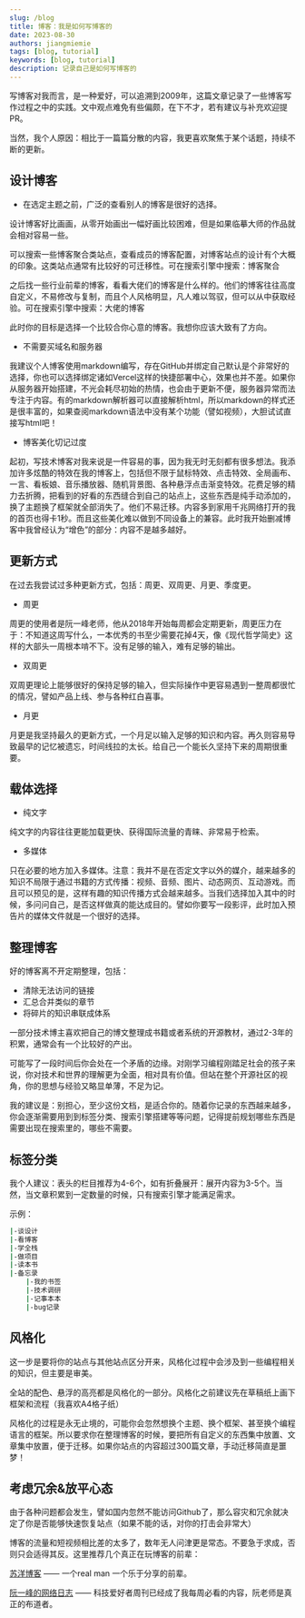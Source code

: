 ```yaml
---
slug: /blog
title: 博客：我是如何写博客的
date: 2023-08-30
authors: jiangmiemie
tags: [blog, tutorial]
keywords: [blog, tutorial]
description: 记录自己是如何写博客的
---
```


写博客对我而言，是一种爱好，可以追溯到2009年，这篇文章记录了一些博客写作过程之中的实践。文中观点难免有些偏颇，在下不才，若有建议与补充欢迎提PR。

当然，我个人原因：相比于一篇篇分散的内容，我更喜欢聚焦于某个话题，持续不断的更新。

## 设计博客

- 在选定主题之前，广泛的查看别人的博客是很好的选择。

设计博客好比画画，从零开始画出一幅好画比较困难，但是如果临摹大师的作品就会相对容易一些。

可以搜索一些博客聚合类站点，查看成员的博客配置，对博客站点的设计有个大概的印象。这类站点通常有比较好的可迁移性。可在搜索引擎中搜索：博客聚合

之后找一些行业前辈的博客，看看大佬们的博客是什么样的。他们的博客往往高度自定义，不易修改与复制，而且个人风格明显，凡人难以驾驭，但可以从中获取经验。可在搜索引擎中搜索：大佬的博客

此时你的目标是选择一个比较合你心意的博客。我想你应该大致有了方向。

- 不需要买域名和服务器

我建议个人博客使用markdown编写，存在GitHub并绑定自己默认是个非常好的选择，你也可以选择绑定诸如Vercel这样的快捷部署中心，效果也并不差。如果你从服务器开始搭建，不光会耗尽初始的热情，也会由于更新不便，服务器异常而法专注于内容。有的markdown解析器可以直接解析html，所以markdown的样式还是很丰富的，如果查阅markdown语法中没有某个功能（譬如视频），大胆试试直接写html吧！

- 博客美化切记过度

起初，写技术博客对我来说是一件容易的事，因为我无时无刻都有很多想法。我添加许多炫酷的特效在我的博客上，包括但不限于鼠标特效、点击特效、全局画布、一言、看板娘、音乐播放器、随机背景图、各种悬浮点击渐变特效。花费足够的精力去折腾，把看到的好看的东西缝合到自己的站点上，这些东西是纯手动添加的，换了主题换了框架就全部消失了。他们不易迁移。内容多到家用千兆网络打开的我的首页也得卡1秒。而且这些美化难以做到不同设备上的兼容。此时我开始删减博客中我曾经认为“增色”的部分：内容不是越多越好。

## 更新方式

在过去我尝试过多种更新方式，包括：周更、双周更、月更、季度更。

- 周更

周更的使用者是阮一峰老师，他从2018年开始每周都会定期更新，周更压力在于：不知道这周写什么，一本优秀的书至少需要花掉4天，像《现代哲学简史》这样的大部头一周根本啃不下。没有足够的输入，难有足够的输出。

- 双周更

双周更理论上能够很好的保持足够的输入，但实际操作中更容易遇到一整周都很忙的情况，譬如产品上线、参与各种红白喜事。

- 月更

月更是我坚持最久的更新方式，一个月足以输入足够的知识和内容。再久则容易导致最早的记忆被遗忘，时间线拉的太长。给自己一个能长久坚持下来的周期很重要。

## 载体选择

- 纯文字

纯文字的内容往往更能加载更快、获得国际流量的青睐、非常易于检索。

- 多媒体

只在必要的地方加入多媒体。注意：我并不是在否定文字以外的媒介，越来越多的知识不局限于通过书籍的方式传播：视频、音频、图片、动态网页、互动游戏。而且可以预见的是，这样有趣的知识传播方式会越来越多。当我们选择加入其中的时候，多问问自己，是否这样做真的能达成目的。譬如你要写一段影评，此时加入预告片的媒体文件就是一个很好的选择。

## 整理博客

好的博客离不开定期整理，包括：

- 清除无法访问的链接
- 汇总合并类似的章节
- 将碎片的知识串联成体系

一部分技术博主喜欢把自己的博文整理成书籍或者系统的开源教材，通过2-3年的积累，通常会有一个比较好的产出。

可能写了一段时间后你会处在一个矛盾的边缘。对刚学习编程刚踏足社会的孩子来说，你对技术和世界的理解更为全面，相对具有价值。但站在整个开源社区的视角，你的思想与经验又略显单薄，不足为记。

我的建议是：别担心，至少这份文档，是适合你的。随着你记录的东西越来越多，你会逐渐需要用到到标签分类、搜索引擎搭建等等问题，记得提前规划哪些东西是需要出现在搜索里的，哪些不需要。

## 标签分类

我个人建议：表头的栏目推荐为4-6个，如有折叠展开：展开内容为3-5个。当然，当文章积累到一定数量的时候，只有搜索引擎才能满足需求。

示例：

``` bash
|-谈设计
|-看博客
|-学全栈
|-做项目
|-读本书
|-备忘录
    |-我的书签
    |-技术调研
    |-记事本本
    |-bug记录
```

## 风格化

这一步是要将你的站点与其他站点区分开来，风格化过程中会涉及到一些编程相关的知识，但主要是审美。

全站的配色、悬浮的高亮都是风格化的一部分。风格化之前建议先在草稿纸上画下框架和流程（我喜欢A4格子纸）

风格化的过程是永无止境的，可能你会忽然想换个主题、换个框架、甚至换个编程语言的框架。所以要求你在整理博客的时候，要把所有自定义的东西集中放置、文章集中放置，便于迁移。如果你站点的内容超过300篇文章，手动迁移简直是噩梦！

## 考虑冗余&放平心态

由于各种问题都会发生，譬如国内忽然不能访问Github了，那么容灾和冗余就决定了你是否能够快速恢复站点（如果不能的话，对你的打击会非常大）

博客的流量和短视频相比差的太多了，数年无人问津更是常态。不要急于求成，否则只会适得其反。这里推荐几个真正在玩博客的前辈：

[苏洋博客](https://soulteary.com) —— 一个real man 一个乐于分享的前辈。

[阮一峰的网络日志](https://www.ruanyifeng.com/blog/weekly) —— 科技爱好者周刊已经成了我每周必看的内容，阮老师是真正的布道者。
